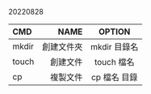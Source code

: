 
20220828

| CMD | NAME | OPTION |  
| :-----| ----: | :----: | 
| mkdir | 創建文件夾 | mkdir 目錄名 |  
| touch | 創建文件 | touch 檔名 |  
| cp | 複製文件 | cp 檔名 目錄 |  

